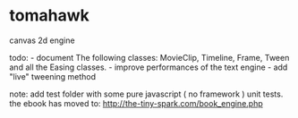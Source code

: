 tomahawk
========

canvas 2d engine

todo: 
	- document The following classes: MovieClip, Timeline, Frame, Tween and all the Easing classes.
	- improve performances of the text engine
	- add "live" tweening method
	
note: 
	add test folder with some pure javascript ( no framework ) unit tests.
	the ebook has moved to: http://the-tiny-spark.com/book_engine.php 
